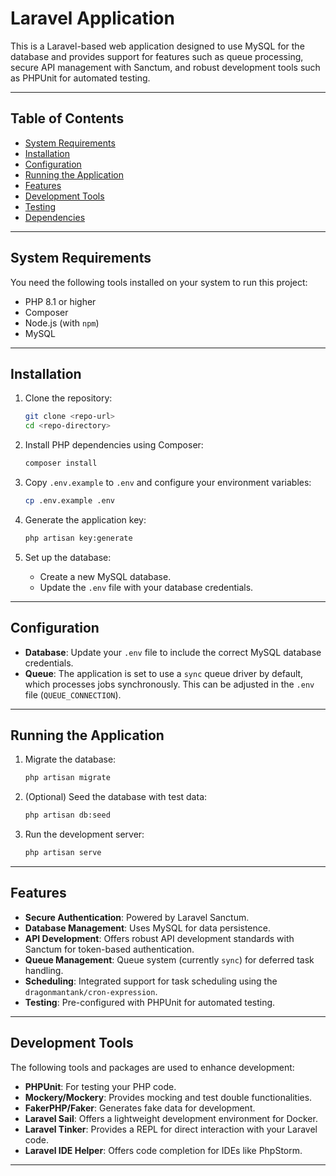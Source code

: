 # Laravel Application

This is a Laravel-based web application designed to use MySQL for the database and provides support for features such as queue processing, secure API management with Sanctum, and robust development tools such as PHPUnit for automated testing.

---

## Table of Contents

- [System Requirements](#system-requirements)
- [Installation](#installation)
- [Configuration](#configuration)
- [Running the Application](#running-the-application)
- [Features](#features)
- [Development Tools](#development-tools)
- [Testing](#testing)
- [Dependencies](#dependencies)

---

## System Requirements

You need the following tools installed on your system to run this project:

- PHP 8.1 or higher
- Composer
- Node.js (with `npm`)
- MySQL

---

## Installation

1. Clone the repository:

   ```bash
   git clone <repo-url>
   cd <repo-directory>
   ```

2. Install PHP dependencies using Composer:

   ```bash
   composer install
   ```

3. Copy `.env.example` to `.env` and configure your environment variables:

   ```bash
   cp .env.example .env
   ```

4. Generate the application key:

   ```bash
   php artisan key:generate
   ```

5. Set up the database:

    - Create a new MySQL database.
    - Update the `.env` file with your database credentials.

---

## Configuration

- **Database**: Update your `.env` file to include the correct MySQL database credentials.
- **Queue**: The application is set to use a `sync` queue driver by default, which processes jobs synchronously. This can be adjusted in the `.env` file (`QUEUE_CONNECTION`).

---

## Running the Application

1. Migrate the database:

   ```bash
   php artisan migrate
   ```

2. (Optional) Seed the database with test data:

   ```bash
   php artisan db:seed
   ```

3. Run the development server:

   ```bash
   php artisan serve
   ```

---

## Features

- **Secure Authentication**: Powered by Laravel Sanctum.
- **Database Management**: Uses MySQL for data persistence.
- **API Development**: Offers robust API development standards with Sanctum for token-based authentication.
- **Queue Management**: Queue system (currently `sync`) for deferred task handling.
- **Scheduling**: Integrated support for task scheduling using the `dragonmantank/cron-expression`.
- **Testing**: Pre-configured with PHPUnit for automated testing.

---

## Development Tools

The following tools and packages are used to enhance development:

- **PHPUnit**: For testing your PHP code.
- **Mockery/Mockery**: Provides mocking and test double functionalities.
- **FakerPHP/Faker**: Generates fake data for development.
- **Laravel Sail**: Offers a lightweight development environment for Docker.
- **Laravel Tinker**: Provides a REPL for direct interaction with your Laravel code.
- **Laravel IDE Helper**: Offers code completion for IDEs like PhpStorm.

---

